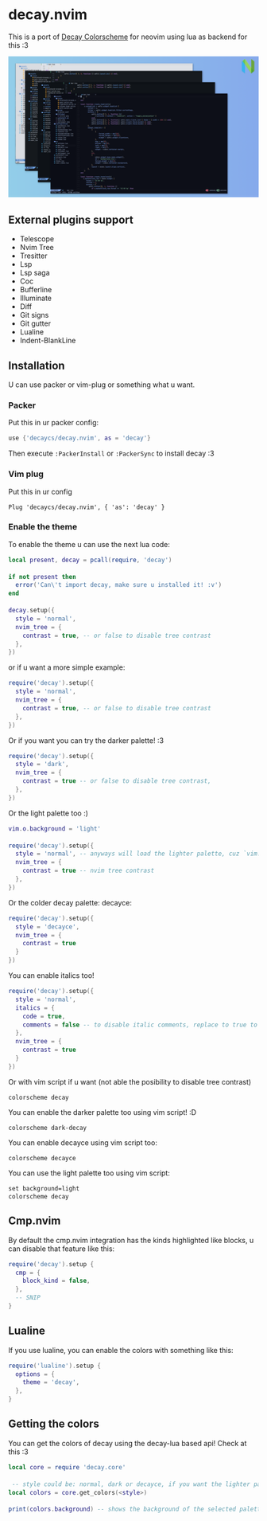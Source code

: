 # decay.nvim

This is a port of [Decay Colorscheme](https://github.com/decaycs) for neovim using lua as backend for this :3

![demonstration](./misc/demonstration.png)

## External plugins support

- Telescope
- Nvim Tree
- Tresitter
- Lsp
- Lsp saga
- Coc
- Bufferline
- Illuminate
- Diff
- Git signs
- Git gutter
- Lualine
- Indent-BlankLine

## Installation

U can use packer or vim-plug or something what u want.

### Packer

Put this in ur packer config:

```lua
use {'decaycs/decay.nvim', as = 'decay'}
```

Then execute `:PackerInstall` or `:PackerSync` to install decay :3

### Vim plug

Put this in ur config

```vim
Plug 'decaycs/decay.nvim', { 'as': 'decay' }
```

### Enable the theme

To enable the theme u can use the next lua code:

```lua
local present, decay = pcall(require, 'decay')

if not present then
  error('Can\'t import decay, make sure u installed it! :v')
end

decay.setup({
  style = 'normal',
  nvim_tree = {
    contrast = true, -- or false to disable tree contrast
  },
})
```

or if u want a more simple example:

```lua
require('decay').setup({
  style = 'normal',
  nvim_tree = {
    contrast = true, -- or false to disable tree contrast
  },
})
```

Or if you want you can try the darker palette! :3

```lua
require('decay').setup({
  style = 'dark',
  nvim_tree = {
    contrast = true -- or false to disable tree contrast,
  },
})
```

Or the light palette too :)

```lua
vim.o.background = 'light'

require('decay').setup({
  style = 'normal', -- anyways will load the lighter palette, cuz `vim.o.background` is `light`
  nvim_tree = {
    contrast = true -- nvim tree contrast
  },
})
```

Or the colder decay palette: decayce:

```lua
require('decay').setup({
  style = 'decayce',
  nvim_tree = {
    contrast = true
  }
})
```

You can enable italics too!

```lua
require('decay').setup({
  style = 'normal',
  italics = {
    code = true,
    comments = false -- to disable italic comments, replace to true to enable
  },
  nvim_tree = {
    contrast = true
  }
})
```

Or with vim script if u want (not able the posibility to disable tree contrast)

```vim
colorscheme decay
```

You can enable the darker palette too using vim script! :D

```vim
colorscheme dark-decay
```

You can enable decayce using vim script too:

```vim
colorscheme decayce
```

You can use the light palette too using vim script:

```vim
set background=light
colorscheme decay
```

## Cmp.nvim

By default the cmp.nvim integration has the kinds highlighted like blocks, u can disable that feature like this:

```lua
require('decay').setup {
  cmp = {
    block_kind = false,
  },
  -- SNIP
}
```

## Lualine

If you use lualine, you can enable the colors with something like this:

```lua
require('lualine').setup {
  options = {
    theme = 'decay',
  },
}
```

## Getting the colors

You can get the colors of decay using the decay-lua based api! Check at this :3

```lua
local core = require 'decay.core'

 -- style could be: normal, dark or decayce, if you want the lighter palette, just pass anyone but set the background to light before call this!
local colors = core.get_colors(<style>)

print(colors.background) -- shows the background of the selected palette!
```

